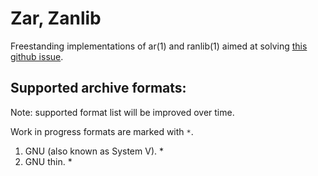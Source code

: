 # Zar, Zanlib

Freestanding implementations of ar(1) and ranlib(1) aimed at solving [this github issue](https://github.com/ziglang/zig/issues/9828).

## Supported archive formats:

Note: supported format list will be improved over time.

Work in progress formats are marked with `*`.

1. GNU (also known as System V). *
1. GNU thin. *
